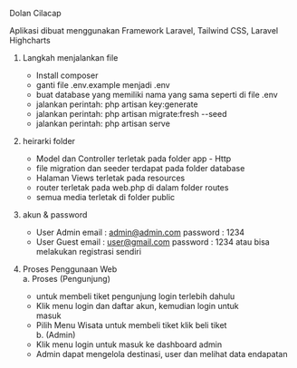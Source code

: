 Dolan Cilacap

Aplikasi dibuat menggunakan Framework Laravel, Tailwind CSS, Laravel Highcharts

1. Langkah menjalankan file
   - Install composer
   - ganti file .env.example menjadi .env
   - buat database yang memiliki nama yang sama seperti di file .env
   - jalankan perintah: php artisan key:generate
   - jalankan perintah: php artisan migrate:fresh --seed
   - jalankan perintah: php artisan serve

2. heirarki folder
   - Model dan Controller terletak pada folder app - Http
   - file migration dan seeder terdapat pada folder database
   - Halaman Views terletak pada resources
   - router terletak pada web.php di dalam folder routes
   - semua media terletak di folder public

3. akun & password
   - User Admin
     email    : admin@admin.com
     password : 1234
   - User Guest
     email     : user@gmail.com
     password  : 1234
     atau bisa melakukan registrasi sendiri
                                                             
4. Proses Penggunaan Web                                   
   a. Proses (Pengunjung)                                      
      - untuk membeli tiket pengunjung login terlebih dahulu   
      - Klik menu login dan daftar akun, kemudian login untuk  
        masuk                                                  
      - Pilih Menu Wisata untuk membeli tiket klik beli     tiket                                                    
   b. (Admin)                                                  
      - Klik menu login untuk masuk ke dashboard admin         
      - Admin dapat mengelola destinasi, user dan melihat data endapatan

